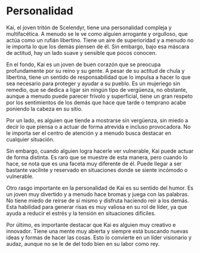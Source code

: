 # Personalidad

Kai, el joven tritón de Scelendyr, tiene una personalidad compleja y multifacética. A menudo se le ve como alguien arrogante y orgulloso, que actúa como un rufián libertino. Tiene un aire de superioridad y a menudo no le importa lo que los demás piensen de él. Sin embargo, bajo esa máscara de actitud, hay un lado suave y sensible que pocos conocen.

En el fondo, Kai es un joven de buen corazón que se preocupa profundamente por su reino y su gente. A pesar de su actitud de chula y libertina, tiene un sentido de responsabilidad que lo impulsa a hacer lo que sea necesario para proteger y ayudar a su pueblo. Es un mujeriego sin remedio, que se dedica a ligar sin ningún tipo de vergüenza, no obstante, aunque a menudo puede parecer frívolo y superficial, tiene un gran respeto por los sentimientos de los demás que hace que tarde o temprano acabe poniendo la cabeza en su sitio.

Por un lado, es alguien que tiende a mostrarse sin vergüenza, sin miedo a decir lo que piensa o a actuar de forma atrevida e incluso provocadora. No le importa ser el centro de atención y a menudo busca destacar en cualquier situación.

Sin embargo, cuando alguien logra hacerle ver vulnerable, Kai puede actuar de forma distinta. Es raro que se muestre de esta manera, pero cuando lo hace, se nota que es una faceta muy diferente de él. Puede llegar a ser bastante vacilnte y reservado en situaciones donde se siente incómodo o vulnerable.

Otro rasgo importante en la personalidad de Kai es su sentido del humor. Es un joven muy divertido y a menudo hace bromas y juega con las palabras. No tiene miedo de reírse de sí mismo y disfruta haciendo reír a los demás. Esta habilidad para generar risas es muy valiosa en su rol de líder, ya que ayuda a reducir el estrés y la tensión en situaciones difíciles.

Por último, es importante destacar que Kai es alguien muy creativo e innovador. Tiene una mente muy abierta y siempre está buscando nuevas ideas y formas de hacer las cosas. Esto lo convierte en un líder visionario y audaz, aunque no se le de del todo bien en su labor como rey.